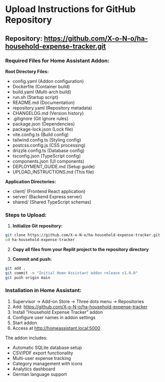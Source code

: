 # Upload Instructions for GitHub Repository

## Repository: https://github.com/X-o-N-o/ha-household-expense-tracker.git

### Required Files for Home Assistant Addon:

**Root Directory Files:**
- config.yaml (Addon configuration)
- Dockerfile (Container build)
- build.yaml (Multi-arch build)
- run.sh (Startup script)
- README.md (Documentation)
- repository.yaml (Repository metadata)
- CHANGELOG.md (Version history)
- .gitignore (Git ignore rules)
- package.json (Dependencies)
- package-lock.json (Lock file)
- vite.config.ts (Build config)
- tailwind.config.ts (Styling config)
- postcss.config.js (CSS processing)
- drizzle.config.ts (Database config)
- tsconfig.json (TypeScript config)
- components.json (UI components)
- DEPLOYMENT_GUIDE.md (Setup guide)
- UPLOAD_INSTRUCTIONS.md (This file)

**Application Directories:**
- client/ (Frontend React application)
- server/ (Backend Express server)
- shared/ (Shared TypeScript schemas)

### Steps to Upload:

1. **Initialize Git repository:**
```bash
git clone https://github.com/X-o-N-o/ha-household-expense-tracker.git
cd ha-household-expense-tracker
```

2. **Copy all files from your Replit project to the repository directory**

3. **Commit and push:**
```bash
git add .
git commit -m "Initial Home Assistant addon release v1.0.0"
git push origin main
```

### Installation in Home Assistant:

1. Supervisor → Add-on Store → Three dots menu → Repositories
2. Add: https://github.com/X-o-N-o/ha-household-expense-tracker
3. Install "Household Expense Tracker" addon
4. Configure user names in addon settings
5. Start addon
6. Access at http://homeassistant.local:5000

The addon includes:
- Automatic SQLite database setup
- CSV/PDF export functionality  
- Multi-user expense tracking
- Category management with icons
- Analytics dashboard
- German language support